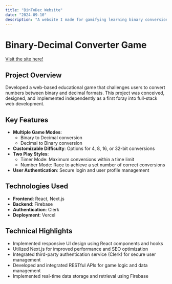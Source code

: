```yaml
---
title: "BinToDec Website"
date: "2024-09-10"
description: "A website I made for gamifying learning binary conversion."
---
```


# Binary-Decimal Converter Game


[Visit the site here!](https://bintodec.com)


## Project Overview
Developed a web-based educational game that challenges users to convert numbers between binary and decimal formats. This project was conceived, designed, and implemented independently as a first foray into full-stack web development.


## Key Features
- **Multiple Game Modes**: 
  - Binary to Decimal conversion
  - Decimal to Binary conversion
- **Customizable Difficulty**: Options for 4, 8, 16, or 32-bit conversions
- **Two Play Styles**:
  - Timer Mode: Maximum conversions within a time limit
  - Number Mode: Race to achieve a set number of correct conversions
- **User Authentication**: Secure login and user profile management


## Technologies Used
- **Frontend**: React, Next.js
- **Backend**: Firebase
- **Authentication**: Clerk
- **Deployment**: Vercel


## Technical Highlights
- Implemented responsive UI design using React components and hooks
- Utilized Next.js for improved performance and SEO optimization
- Integrated third-party authentication service (Clerk) for secure user management
- Developed and integrated RESTful APIs for game logic and data management
- Implemented real-time data storage and retrieval using Firebase


